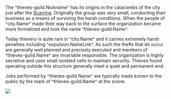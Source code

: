 The ^thieves-guild.Nickname^ has its origins in the catacombs of the city just after the [Scarring](./scarred-world.md). Originally the group was very small, conducting their business as a means of surviving the harsh conditions. When the people of ^city.Name^ made their way back to the surface the organization became more formalized and took the name ^thieves-guild.Name^.

Today thievery is quite rare in ^city.Name^ and it carries extremely harsh penalties including ^expulsion.NameLink^. As such the thefts that do occur are generally well planned and precisely executed and members of ^thieves-guild.Name^ are invariable responsible. The organization is highly secretive and uses small isolated cells to maintain security. Thieves found operating outside this structure generally meet a quiet and permanent end. 

Jobs performed by ^thieves-guild.Name^ are typically made known to the public by the mark of ^thieves-guild.Name^ at the scene.

![](../images/red-hand.jpg)
